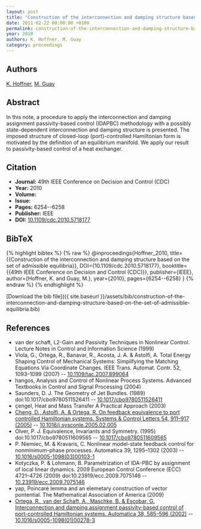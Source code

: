```yaml
---
layout: post
title: "Construction of the interconnection and damping structure based on the set of admissible equilibria"
date: 2011-02-22 00:00:00 +0100
permalink: construction-of-the-interconnection-and-damping-structure-based-on-the-set-of-admissible-equilibria
year: 2010
authors: K. Hoffner, M. Guay
category: proceedings
---
```

 
## Authors
[K. Hoffner](authors/k-hoffner), [M. Guay](authors/m-guay)
 
## Abstract
In this note, a procedure to apply the interconnection and damping assignment passivity-based control (IDAPBC) methodology with a possibly state-dependent interconnection and damping structure is presented. The imposed structure of closed-loop (port)-controlled Hamiltonian form is motivated by the definition of an equilibrium manifold. We apply our result to passivity-based control of a heat exchanger.
 
## Citation
- **Journal:** 49th IEEE Conference on Decision and Control (CDC)
- **Year:** 2010
- **Volume:** 
- **Issue:** 
- **Pages:** 6254--6258
- **Publisher:** IEEE
- **DOI:** [10.1109/cdc.2010.5718177](https://doi.org/10.1109/cdc.2010.5718177)
 
## BibTeX
{% highlight bibtex %}
{% raw %}
@inproceedings{Hoffner_2010,
  title={{Construction of the interconnection and damping structure based on the set of admissible equilibria}},
  DOI={10.1109/cdc.2010.5718177},
  booktitle={{49th IEEE Conference on Decision and Control (CDC)}},
  publisher={IEEE},
  author={Hoffner, K. and Guay, M.},
  year={2010},
  pages={6254--6258}
}
{% endraw %}
{% endhighlight %}
 
[Download the bib file]({{ site.baseurl }}/assets/bib/construction-of-the-interconnection-and-damping-structure-based-on-the-set-of-admissible-equilibria.bib)
 
## References
- van der schaft, L2-Gain and Passivity Techniques in Nonlinear Control. Lecture Notes in Control and Information Science (1999)
- Viola, G., Ortega, R., Banavar, R., Acosta, J. A. & Astolfi, A. Total Energy Shaping Control of Mechanical Systems: Simplifying the Matching Equations Via Coordinate Changes. IEEE Trans. Automat. Contr. 52, 1093–1099 (2007) -- [10.1109/tac.2007.899064](https://doi.org/10.1109/tac.2007.899064)
- hangos, Analysis and Control of Nonlinear Process Systems. Advanced Textbooks in Control and Signal Processing (2004)
- Saunders, D. J. The Geometry of Jet Bundles. (1989) doi:10.1017/cbo9780511526411 -- [10.1017/cbo9780511526411](https://doi.org/10.1017/cbo9780511526411)
- çengel, Heat and Mass Transfer A Practical Approach (2003)
- [Cheng, D., Astolfi, A. & Ortega, R. On feedback equivalence to port controlled Hamiltonian systems. Systems &amp; Control Letters 54, 911–917 (2005)](on-feedback-equivalence-to-port-controlled-hamiltonian-systems) -- [10.1016/j.sysconle.2005.02.005](https://doi.org/10.1016/j.sysconle.2005.02.005)
- Olver, P. J. Equivalence, Invariants and Symmetry. (1995) doi:10.1017/cbo9780511609565 -- [10.1017/cbo9780511609565](https://doi.org/10.1017/cbo9780511609565)
- P. Niemiec, M. & Kravaris, C. Nonlinear model-state feedback control for nonminimum-phase processes. Automatica 39, 1295–1302 (2003) -- [10.1016/s0005-1098(03)00103-1](https://doi.org/10.1016/s0005-1098(03)00103-1)
- Kotyczka, P. & Lohmann, B. Parametrization of IDA-PBC by assignment of local linear dynamics. 2009 European Control Conference (ECC) 4721–4726 (2009) doi:10.23919/ecc.2009.7075146 -- [10.23919/ecc.2009.7075146](https://doi.org/10.23919/ecc.2009.7075146)
- yap, Poincar&#x00E9; lemma and an elemetary construction of vector pontential. The Mathematical Association of America (2009)
- [Ortega, R., van der Schaft, A., Maschke, B. & Escobar, G. Interconnection and damping assignment passivity-based control of port-controlled Hamiltonian systems. Automatica 38, 585–596 (2002)](interconnection-and-damping-assignment-passivity-based-control-of-port-controlled-hamiltonian-systems) -- [10.1016/s0005-1098(01)00278-3](https://doi.org/10.1016/s0005-1098(01)00278-3)

